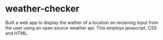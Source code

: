 # weather-checker

Built a web app to display the wather of a location on recieving input from the user using an open source weather api. This employs javascript, CSS and HTML.
